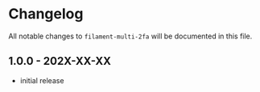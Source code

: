 # Changelog

All notable changes to `filament-multi-2fa` will be documented in this file.

## 1.0.0 - 202X-XX-XX

- initial release
